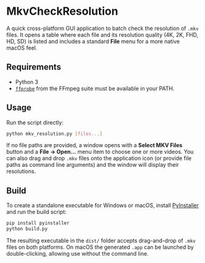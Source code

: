 # MkvCheckResolution

A quick cross-platform GUI application to batch check the resolution of `.mkv` files.
It opens a table where each file and its resolution quality (4K, 2K, FHD, HD, SD) is listed and includes a
standard **File** menu for a more native macOS feel.

## Requirements
- Python 3
- [`ffprobe`](https://ffmpeg.org/ffprobe.html) from the FFmpeg suite must be available in your PATH.

## Usage

Run the script directly:

```bash
python mkv_resolution.py [files...]
```

If no file paths are provided, a window opens with a **Select MKV Files** button and a **File → Open…** menu item to choose one or more videos.
You can also drag and drop `.mkv` files onto the application icon (or provide file paths as command line arguments) and the window will display their resolutions.

## Build

To create a standalone executable for Windows or macOS, install [PyInstaller](https://pyinstaller.org/) and run the build script:

```bash
pip install pyinstaller
python build.py
```

The resulting executable in the `dist/` folder accepts drag-and-drop of `.mkv` files on both platforms.
On macOS the generated `.app` can be launched by double-clicking, allowing use without the command line.
